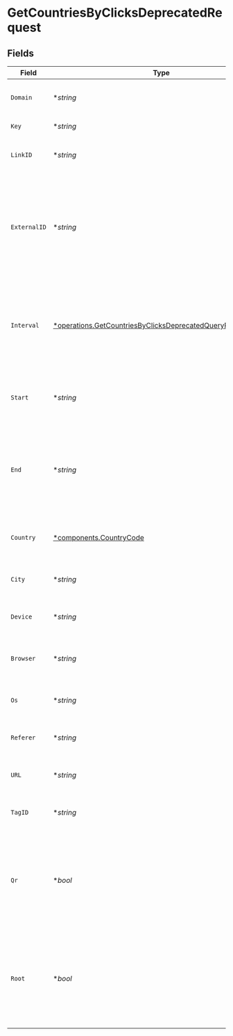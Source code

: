 # GetCountriesByClicksDeprecatedRequest


## Fields

| Field                                                                                                                                       | Type                                                                                                                                        | Required                                                                                                                                    | Description                                                                                                                                 |
| ------------------------------------------------------------------------------------------------------------------------------------------- | ------------------------------------------------------------------------------------------------------------------------------------------- | ------------------------------------------------------------------------------------------------------------------------------------------- | ------------------------------------------------------------------------------------------------------------------------------------------- |
| `Domain`                                                                                                                                    | **string*                                                                                                                                   | :heavy_minus_sign:                                                                                                                          | The domain to filter analytics for.                                                                                                         |
| `Key`                                                                                                                                       | **string*                                                                                                                                   | :heavy_minus_sign:                                                                                                                          | The short link slug.                                                                                                                        |
| `LinkID`                                                                                                                                    | **string*                                                                                                                                   | :heavy_minus_sign:                                                                                                                          | The unique ID of the short link on Dub.                                                                                                     |
| `ExternalID`                                                                                                                                | **string*                                                                                                                                   | :heavy_minus_sign:                                                                                                                          | This is the ID of the link in the your database. Must be prefixed with 'ext_' when passed as a query parameter.                             |
| `Interval`                                                                                                                                  | [*operations.GetCountriesByClicksDeprecatedQueryParamInterval](../../models/operations/getcountriesbyclicksdeprecatedqueryparaminterval.md) | :heavy_minus_sign:                                                                                                                          | The interval to retrieve analytics for. Takes precedence over start and end. If undefined, defaults to 24h.                                 |
| `Start`                                                                                                                                     | **string*                                                                                                                                   | :heavy_minus_sign:                                                                                                                          | The start date and time when to retrieve analytics from.                                                                                    |
| `End`                                                                                                                                       | **string*                                                                                                                                   | :heavy_minus_sign:                                                                                                                          | The end date and time when to retrieve analytics from. If not provided, defaults to the current date.                                       |
| `Country`                                                                                                                                   | [*components.CountryCode](../../models/components/countrycode.md)                                                                           | :heavy_minus_sign:                                                                                                                          | The country to retrieve analytics for.                                                                                                      |
| `City`                                                                                                                                      | **string*                                                                                                                                   | :heavy_minus_sign:                                                                                                                          | The city to retrieve analytics for.                                                                                                         |
| `Device`                                                                                                                                    | **string*                                                                                                                                   | :heavy_minus_sign:                                                                                                                          | The device to retrieve analytics for.                                                                                                       |
| `Browser`                                                                                                                                   | **string*                                                                                                                                   | :heavy_minus_sign:                                                                                                                          | The browser to retrieve analytics for.                                                                                                      |
| `Os`                                                                                                                                        | **string*                                                                                                                                   | :heavy_minus_sign:                                                                                                                          | The OS to retrieve analytics for.                                                                                                           |
| `Referer`                                                                                                                                   | **string*                                                                                                                                   | :heavy_minus_sign:                                                                                                                          | The referer to retrieve analytics for.                                                                                                      |
| `URL`                                                                                                                                       | **string*                                                                                                                                   | :heavy_minus_sign:                                                                                                                          | The URL to retrieve analytics for.                                                                                                          |
| `TagID`                                                                                                                                     | **string*                                                                                                                                   | :heavy_minus_sign:                                                                                                                          | The tag ID to retrieve analytics for.                                                                                                       |
| `Qr`                                                                                                                                        | **bool*                                                                                                                                     | :heavy_minus_sign:                                                                                                                          | Filter for QR code scans. If true, filter for QR codes only. If false, filter for links only. If undefined, return both.                    |
| `Root`                                                                                                                                      | **bool*                                                                                                                                     | :heavy_minus_sign:                                                                                                                          | Filter for root domains. If true, filter for domains only. If false, filter for links only. If undefined, return both.                      |